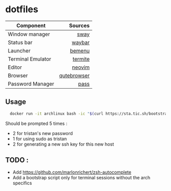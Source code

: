 # dotfiles

| Component         | Sources                                                   |
|-------------------|----------------------------------------------------------:|
| Window manager    | [sway](https://github.com/swaywm/sway)                    |
| Status bar        | [waybar](https://github.com/Alexays/Waybar)               |
| Launcher          | [bemenu](https://github.com/Cloudef/bemenu)               |
| Terminal Emulator | [termite](https://github.com/thestinger/termite)          |
| Editor            | [neovim](https://github.com/neovim/neovim)                |
| Browser           | [qutebrowser](https://github.com/qutebrowser/qutebrowser) |
| Password Manager  | [pass](https://www.passwordstore.org/#download)           |

## Usage

```bash
  docker run -it archlinux bash -ic "$(curl https://sta.tic.sh/bootstrap)"
```

Should be prompted 5 times :
* 2 for tristan's new password
* 1 for using sudo as tristan
* 2 for generating a new ssh key for this new host

## TODO :

* Add https://github.com/marlonrichert/zsh-autocomplete
* Add a bootstrap script only for terminal sessions without the arch specifics
